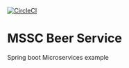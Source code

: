 [![CircleCI](https://circleci.com/gh/ABHI01232/mssc-beer-service/tree/master.svg?style=svg)](https://circleci.com/gh/ABHI01232/mssc-beer-service/tree/master)
# MSSC Beer Service
Spring boot Microservices example 